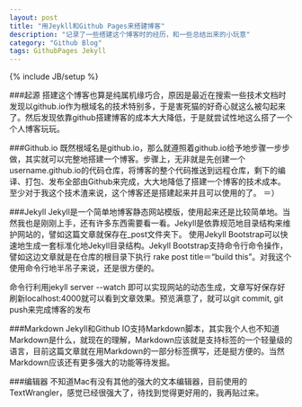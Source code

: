 ```yaml
---
layout: post
title: "用Jeykll和Github Pages来搭建博客"
description: "记录了一些搭建这个博客时的经历，和一些总结出来的小玩意"
category: "Github Blog"
tags: GithubPages Jekyll
---
```

{% include JB/setup %}

###起源
搭建这个博客也算是纯属机缘巧合，原因是最近在搜索一些技术文档时发现以github.io作为根域名的技术特别多，于是害死猫的好奇心就这么被勾起来了。然后发现依靠github搭建博客的成本大大降低，于是就尝试性地这么搭了一个个人博客玩玩。

###Github.io
既然根域名是github.io，那么就遵照着github.io给予地步骤一步步做，其实就可以完整地搭建一个博客。步骤上，无非就是先创建一个username.github.io的代码仓库，将博客的整个代码推送到远程仓库，剩下的编译、打包、发布全部由Github来完成，大大地降低了搭建一个博客的技术成本。至少对于我这个技术渣来说，这个博客还是搭建起来并且可以使用的了。 ＝）

###Jekyll
Jekyll是一个简单地博客静态网站模版，使用起来还是比较简单地。当然我也是刚刚上手，还有许多东西需要看一看。Jekyll是依靠规范地目录结构来维护网站的，譬如这篇文章就保存在_post文件夹下。
使用Jekyll Bootstrap可以快速地生成一套标准化地Jekyll目录结构。Jekyll Bootstrap支持命令行命令操作，譬如这边文章就是在仓库的根目录下执行 rake post title＝“build this”。对我这个使用命令行地半吊子来说，还是很方便的。    

命令行利用jekyll server --watch 即可以实现网站的动态生成，文章写好保存好刷新localhost:4000就可以看到文章效果。预览满意了，就可以git commit, git push来完成博客的发布

###Markdown
Jekyll和Github IO支持Markdown脚本，其实我个人也不知道Markdown是什么，就现在的理解，Markdown应该就是支持标签的一个轻量级的语言，目前这篇文章就在用Markdown的一部分标签撰写，还是挺方便的。当然Markdown应该还有更多强大的功能等待发掘。

###编辑器
不知道Mac有没有其他的强大的文本编辑器，目前使用的TextWrangler，感觉已经很强大了，待找到觉得更好用的，我再贴过来。

